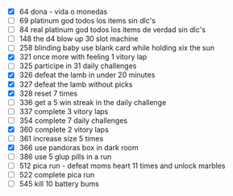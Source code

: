 - [x] 64 dona - vida o monedas
- [ ] 69 platinum god todos los items sin dlc's
- [ ] 84 real platinum god todos los items de verdad sin dlc's
- [ ] 148 the d4 blow up 30 slot machine
- [ ] 258 blinding baby use blank card while holding xix the sun
- [x] 321 once more with feeling 1 vitory lap
- [ ] 325 participe in 31 daily challenges
- [x] 326 defeat the lamb in under 20 minutes
- [x] 327 defeat the lamb without picks
- [x] 328 reset 7 times
- [ ] 336 get a 5 win streak in the daily challenge
- [ ] 337 complete 3 vitory laps
- [ ] 354 complete 7 daily challenges
- [x] 360 complete 2 vitory laps
- [ ] 361 increase size 5 times
- [x] 366 use pandoras box in dark room
- [ ] 386 use 5 glup pills in a run
- [ ] 512 pica run - defeat moms heart 11 times and unlock marbles
- [ ] 522 complete pica run
- [ ] 545 kill 10 battery bums